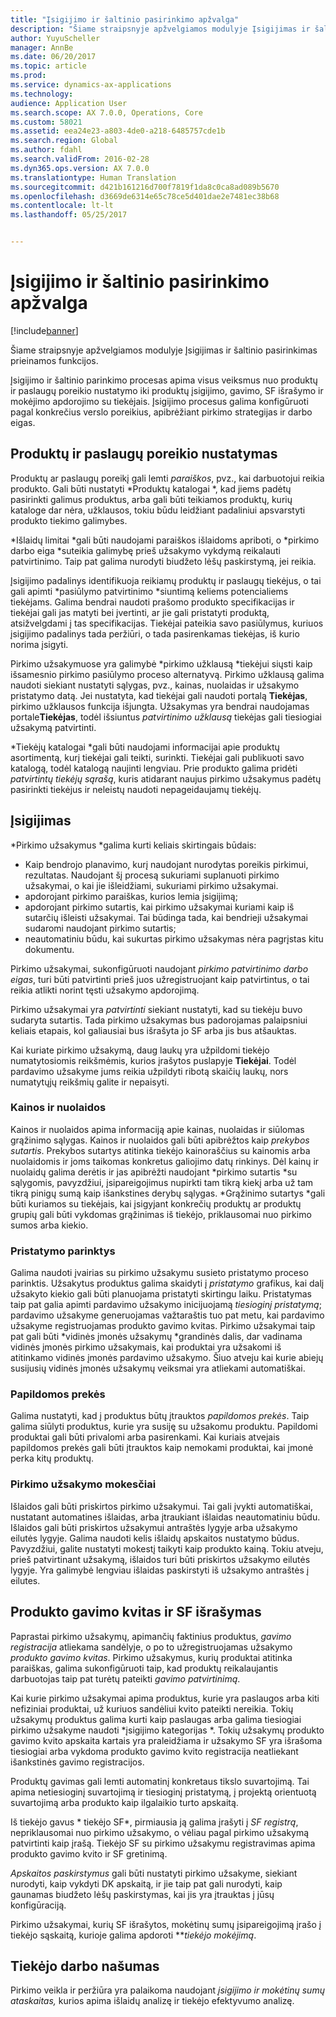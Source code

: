 ```yaml
---
title: "Įsigijimo ir šaltinio pasirinkimo apžvalga"
description: "Šiame straipsnyje apžvelgiamos modulyje Įsigijimas ir šaltinio pasirinkimas prieinamos funkcijos."
author: YuyuScheller
manager: AnnBe
ms.date: 06/20/2017
ms.topic: article
ms.prod: 
ms.service: dynamics-ax-applications
ms.technology: 
audience: Application User
ms.search.scope: AX 7.0.0, Operations, Core
ms.custom: 58021
ms.assetid: eea24e23-a803-4de0-a218-6485757cde1b
ms.search.region: Global
ms.author: fdahl
ms.search.validFrom: 2016-02-28
ms.dyn365.ops.version: AX 7.0.0
ms.translationtype: Human Translation
ms.sourcegitcommit: d421b161216d700f7819f1da8c0ca8ad089b5670
ms.openlocfilehash: d3669de6314e65c78ce5d401dae2e7481ec38b68
ms.contentlocale: lt-lt
ms.lasthandoff: 05/25/2017


---
```


# <a name="procurement-and-sourcing-overview"></a>Įsigijimo ir šaltinio pasirinkimo apžvalga

[!include[banner](../includes/banner.md)]


Šiame straipsnyje apžvelgiamos modulyje Įsigijimas ir šaltinio pasirinkimas prieinamos funkcijos.

Įsigijimo ir šaltinio parinkimo procesas apima visus veiksmus nuo produktų ir paslaugų poreikio nustatymo iki produktų įsigijimo, gavimo, SF išrašymo ir mokėjimo apdorojimo su tiekėjais. Įsigijimo procesus galima konfigūruoti pagal konkrečius verslo poreikius, apibrėžiant pirkimo strategijas ir darbo eigas.

## <a name="identifying-a-need-for-product-and-services"></a>Produktų ir paslaugų poreikio nustatymas
Produktų ar paslaugų poreikį gali lemti *paraiškos*, pvz., kai darbuotojui reikia produkto. Gali būti nustatyti *Produktų katalogai *, kad jiems padėtų pasirinkti galimus produktus, arba gali būti teikiamos produktų, kurių kataloge dar nėra, užklausos, tokiu būdu leidžiant padaliniui apsvarstyti produkto tiekimo galimybes.  

*Išlaidų limitai *gali būti naudojami paraiškos išlaidoms apriboti, o *pirkimo darbo eiga *suteikia galimybę prieš užsakymo vykdymą reikalauti patvirtinimo. Taip pat galima nurodyti biudžeto lėšų paskirstymą, jei reikia.  
  
Įsigijimo padalinys identifikuoja reikiamų produktų ir paslaugų tiekėjus, o tai gali apimti *pasiūlymo patvirtinimo *siuntimą keliems potencialiems tiekėjams. Galima bendrai naudoti prašomo produkto specifikacijas ir tiekėjai gali jas matyti bei įvertinti, ar jie gali pristatyti produktą, atsižvelgdami į tas specifikacijas. Tiekėjai pateikia savo pasiūlymus, kuriuos įsigijimo padalinys tada peržiūri, o tada pasirenkamas tiekėjas, iš kurio norima įsigyti.  

Pirkimo užsakymuose yra galimybė *pirkimo užklausą *tiekėjui siųsti kaip išsamesnio pirkimo pasiūlymo proceso alternatyvą. Pirkimo užklausą galima naudoti siekiant nustatyti sąlygas, pvz., kainas, nuolaidas ir užsakymo pristatymo datą. Jei nustatyta, kad tiekėjai gali naudoti portalą **Tiekėjas**, pirkimo užklausos funkcija išjungta. Užsakymas yra bendrai naudojamas portale**Tiekėjas**, todėl išsiuntus *patvirtinimo užklausą* tiekėjas gali tiesiogiai užsakymą patvirtinti.  

*Tiekėjų katalogai *gali būti naudojami informacijai apie produktų asortimentą, kurį tiekėjai gali teikti, surinkti. Tiekėjai gali publikuoti savo katalogą, todėl katalogą naujinti lengviau. Prie produkto galima pridėti *patvirtintų tiekėjų sąrašą*, kuris atidarant naujus pirkimo užsakymus padėtų pasirinkti tiekėjus ir neleistų naudoti nepageidaujamų tiekėjų.

## <a name="procurement"></a>Įsigijimas
*Pirkimo užsakymus *galima kurti keliais skirtingais būdais:

-   Kaip bendrojo planavimo, kurį naudojant nurodytas poreikis pirkimui, rezultatas. Naudojant šį procesą sukuriami suplanuoti pirkimo užsakymai, o kai jie išleidžiami, sukuriami pirkimo užsakymai.
-   apdorojant pirkimo paraiškas, kurios lemia įsigijimą;
-   apdorojant pirkimo sutartis, kai pirkimo užsakymai kuriami kaip iš sutarčių išleisti užsakymai. Tai būdinga tada, kai bendrieji užsakymai sudaromi naudojant pirkimo sutartis;
-   neautomatiniu būdu, kai sukurtas pirkimo užsakymas nėra pagrįstas kitu dokumentu.

Pirkimo užsakymai, sukonfigūruoti naudojant *pirkimo patvirtinimo darbo eigas*, turi būti patvirtinti prieš juos užregistruojant kaip patvirtintus, o tai reikia atlikti norint tęsti užsakymo apdorojimą.  

Pirkimo užsakymai yra *patvirtinti* siekiant nustatyti, kad su tiekėju buvo sudaryta sutartis. Tada pirkimo užsakymas bus padorojamas palaipsniui keliais etapais, kol galiausiai bus išrašyta jo SF arba jis bus atšauktas.  

Kai kuriate pirkimo užsakymą, daug laukų yra užpildomi tiekėjo numatytosiomis reikšmėmis, kurios įrašytos puslapyje **Tiekėjai**. Todėl pardavimo užsakyme jums reikia užpildyti ribotą skaičių laukų, nors numatytųjų reikšmių galite ir nepaisyti.

### <a name="prices-and-discounts"></a>Kainos ir nuolaidos

Kainos ir nuolaidos apima informaciją apie kainas, nuolaidas ir siūlomas grąžinimo sąlygas. Kainos ir nuolaidos gali būti apibrėžtos kaip *prekybos* *sutartis*. Prekybos sutartys atitinka tiekėjo kainoraščius su kainomis arba nuolaidomis ir joms taikomas konkretus galiojimo datų rinkinys. Dėl kainų ir nuolaidų galima derėtis ir jas apibrėžti naudojant *pirkimo sutartis *su sąlygomis, pavyzdžiui, įsipareigojimus nupirkti tam tikrą kiekį arba už tam tikrą pinigų sumą kaip išankstines derybų sąlygas. *Grąžinimo sutartys *gali būti kuriamos su tiekėjais, kai įsigyjant konkrečių produktų ar produktų grupių gali būti vykdomas grąžinimas iš tiekėjo, priklausomai nuo pirkimo sumos arba kiekio.

### <a name="delivery-options"></a>Pristatymo parinktys

Galima naudoti įvairias su pirkimo užsakymu susieto pristatymo proceso parinktis. Užsakytus produktus galima skaidyti į *pristatymo* grafikus, kai dalį užsakyto kiekio gali būti planuojama pristatyti skirtingu laiku. Pristatymas taip pat galia apimti pardavimo užsakymo inicijuojamą *tiesioginį pristatymą*; pardavimo užsakyme generuojamas važtaraštis tuo pat metu, kai pardavimo užsakyme registruojamas produkto gavimo kvitas. Pirkimo užsakymai taip pat gali būti *vidinės įmonės užsakymų *grandinės dalis, dar vadinama vidinės įmonės pirkimo užsakymais, kai produktai yra užsakomi iš atitinkamo vidinės įmonės pardavimo užsakymo. Šiuo atveju kai kurie abiejų susijusių vidinės įmonės užsakymų veiksmai yra atliekami automatiškai.

### <a name="supplementary-items"></a>Papildomos prekės

Galima nustatyti, kad į produktus būtų įtrauktos *papildomos prekės*. Taip galima siūlyti produktus, kurie yra susiję su užsakomu produktu. Papildomi produktai gali būti privalomi arba pasirenkami. Kai kuriais atvejais papildomos prekės gali būti įtrauktos kaip nemokami produktai, kai įmonė perka kitų produktų.

### <a name="purchase-order-charges"></a>Pirkimo užsakymo mokesčiai

Išlaidos gali būti priskirtos pirkimo užsakymui. Tai gali įvykti automatiškai, nustatant automatines išlaidas, arba įtraukiant išlaidas neautomatiniu būdu. Išlaidos gali būti priskirtos užsakymui antraštės lygyje arba užsakymo eilutės lygyje. Galima naudoti kelis išlaidų apskaitos nustatymo būdus. Pavyzdžiui, galite nustatyti mokestį taikyti kaip produkto kainą. Tokiu atveju, prieš patvirtinant užsakymą, išlaidos turi būti priskirtos užsakymo eilutės lygyje. Yra galimybė lengviau išlaidas paskirstyti iš užsakymo antraštės į eilutes.

## <a name="product-receipt-and-invoicing"></a>Produkto gavimo kvitas ir SF išrašymas
Paprastai pirkimo užsakymų, apimančių faktinius produktus, *gavimo registracija* atliekama sandėlyje, o po to užregistruojamas užsakymo *produkto gavimo kvitas*. Pirkimo užsakymus, kurių produktai atitinka paraiškas, galima sukonfigūruoti taip, kad produktų reikalaujantis darbuotojas taip pat turėtų pateikti *gavimo patvirtinimą*.  

Kai kurie pirkimo užsakymai apima produktus, kurie yra paslaugos arba kiti nefiziniai produktai, už kuriuos sandėliui kvito pateikti nereikia. Tokių užsakymų produktus galima kurti kaip paslaugas arba galima tiesiogiai pirkimo užsakyme naudoti *įsigijimo kategorijas *. Tokių užsakymų produkto gavimo kvito apskaita kartais yra praleidžiama ir užsakymo SF yra išrašoma tiesiogiai arba vykdoma produkto gavimo kvito registracija neatliekant išankstinės gavimo registracijos.  

Produktų gavimas gali lemti automatinį konkretaus tikslo suvartojimą. Tai apima netiesioginį suvartojimą ir tiesioginį pristatymą, į projektą orientuotą suvartojimą arba produkto kaip ilgalaikio turto apskaitą.  

Iš tiekėjo gavus * tiekėjo SF*, pirmiausia ją galima įrašyti į *SF registrą*, nepriklausomai nuo pirkimo užsakymo, o vėliau pagal pirkimo užsakymą patvirtinti kaip įrašą. Tiekėjo SF su pirkimo užsakymu registravimas apima produkto gavimo kvito ir SF gretinimą.  

*Apskaitos paskirstymus* gali būti nustatyti pirkimo užsakyme, siekiant nurodyti, kaip vykdyti DK apskaitą, ir jie taip pat gali nurodyti, kaip gaunamas biudžeto lėšų paskirstymas, kai jis yra įtrauktas į jūsų konfigūraciją.  

Pirkimo užsakymai, kurių SF išrašytos, mokėtinų sumų įsipareigojimą įrašo į tiekėjo sąskaitą, kurioje galima apdoroti ***tiekėjo mokėjimą*.

## <a name="vendor-performance"></a>Tiekėjo darbo našumas
Pirkimo veikla ir peržiūra yra palaikoma naudojant *įsigijimo ir mokėtinų sumų ataskaitas,* kurios apima išlaidų analizę ir tiekėjo efektyvumo analizę.




